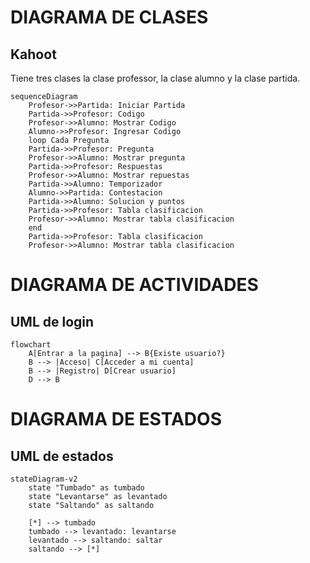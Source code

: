 # DIAGRAMA DE CLASES
## Kahoot
Tiene tres clases la clase professor, la clase alumno y la clase partida.

```mermaid
sequenceDiagram
    Profesor->>Partida: Iniciar Partida
    Partida->>Profesor: Codigo
    Profesor->>Alumno: Mostrar Codigo
    Alumno->>Profesor: Ingresar Codigo
    loop Cada Pregunta
    Partida->>Profesor: Pregunta
    Profesor->>Alumno: Mostrar pregunta
    Partida->>Profesor: Respuestas
    Profesor->>Alumno: Mostrar repuestas
    Partida->>Alumno: Temporizador
    Alumno->>Partida: Contestacion
    Partida->>Alumno: Solucion y puntos
    Partida->>Profesor: Tabla clasificacion
    Profesor->>Alumno: Mostrar tabla clasificacion
    end
    Partida->>Profesor: Tabla clasificacion
    Profesor->>Alumno: Mostrar tabla clasificacion

```

# DIAGRAMA DE ACTIVIDADES
## UML de login
```mermaid
flowchart
    A[Entrar a la pagina] --> B{Existe usuario?}
    B --> |Acceso| C[Acceder a mi cuenta] 
    B --> |Registro| D[Crear usuario] 
    D --> B
```


# DIAGRAMA DE ESTADOS
## UML de estados
```mermaid
stateDiagram-v2
    state "Tumbado" as tumbado
    state "Levantarse" as levantado
    state "Saltando" as saltando

    [*] --> tumbado
    tumbado --> levantado: levantarse
    levantado --> saltando: saltar
    saltando --> [*]
```

